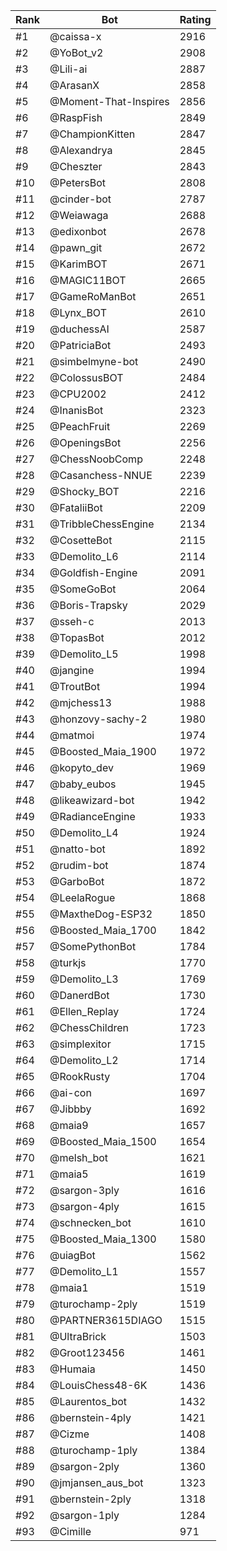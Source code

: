 Rank|Bot|Rating
---|---|---
#1|@caissa-x|2916
#2|@YoBot_v2|2908
#3|@Lili-ai|2887
#4|@ArasanX|2858
#5|@Moment-That-Inspires|2856
#6|@RaspFish|2849
#7|@ChampionKitten|2847
#8|@Alexandrya|2845
#9|@Cheszter|2843
#10|@PetersBot|2808
#11|@cinder-bot|2787
#12|@Weiawaga|2688
#13|@edixonbot|2678
#14|@pawn_git|2672
#15|@KarimBOT|2671
#16|@MAGIC11BOT|2665
#17|@GameRoManBot|2651
#18|@Lynx_BOT|2610
#19|@duchessAI|2587
#20|@PatriciaBot|2493
#21|@simbelmyne-bot|2490
#22|@ColossusBOT|2484
#23|@CPU2002|2412
#24|@InanisBot|2323
#25|@PeachFruit|2269
#26|@OpeningsBot|2256
#27|@ChessNoobComp|2248
#28|@Casanchess-NNUE|2239
#29|@Shocky_BOT|2216
#30|@FataliiBot|2209
#31|@TribbleChessEngine|2134
#32|@CosetteBot|2115
#33|@Demolito_L6|2114
#34|@Goldfish-Engine|2091
#35|@SomeGoBot|2064
#36|@Boris-Trapsky|2029
#37|@sseh-c|2013
#38|@TopasBot|2012
#39|@Demolito_L5|1998
#40|@jangine|1994
#41|@TroutBot|1994
#42|@mjchess13|1988
#43|@honzovy-sachy-2|1980
#44|@matmoi|1974
#45|@Boosted_Maia_1900|1972
#46|@kopyto_dev|1969
#47|@baby_eubos|1945
#48|@likeawizard-bot|1942
#49|@RadianceEngine|1933
#50|@Demolito_L4|1924
#51|@natto-bot|1892
#52|@rudim-bot|1874
#53|@GarboBot|1872
#54|@LeelaRogue|1868
#55|@MaxtheDog-ESP32|1850
#56|@Boosted_Maia_1700|1842
#57|@SomePythonBot|1784
#58|@turkjs|1770
#59|@Demolito_L3|1769
#60|@DanerdBot|1730
#61|@Ellen_Replay|1724
#62|@ChessChildren|1723
#63|@simplexitor|1715
#64|@Demolito_L2|1714
#65|@RookRusty|1704
#66|@ai-con|1697
#67|@Jibbby|1692
#68|@maia9|1657
#69|@Boosted_Maia_1500|1654
#70|@melsh_bot|1621
#71|@maia5|1619
#72|@sargon-3ply|1616
#73|@sargon-4ply|1615
#74|@schnecken_bot|1610
#75|@Boosted_Maia_1300|1580
#76|@uiagBot|1562
#77|@Demolito_L1|1557
#78|@maia1|1519
#79|@turochamp-2ply|1519
#80|@PARTNER3615DIAGO|1515
#81|@UltraBrick|1503
#82|@Groot123456|1461
#83|@Humaia|1450
#84|@LouisChess48-6K|1436
#85|@Laurentos_bot|1432
#86|@bernstein-4ply|1421
#87|@Cizme|1408
#88|@turochamp-1ply|1384
#89|@sargon-2ply|1360
#90|@jmjansen_aus_bot|1323
#91|@bernstein-2ply|1318
#92|@sargon-1ply|1284
#93|@Cimille|971
